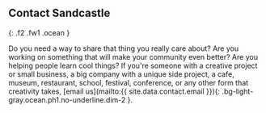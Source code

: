 ## Contact <span class="sand">Sandcastle</span>
{: .f2 .fw1 .ocean }

Do you need a way to share that thing you really care about? Are you working on something that will make your community even better? Are you helping people learn cool things? If you're someone with a creative project or small business, a big company with a unique side project, a cafe, museum, restaurant, school, festival, conference, or any other form that creativity takes, [email us](mailto:{{ site.data.contact.email }}){: .bg-light-gray.ocean.ph1.no-underline.dim-2 }.

